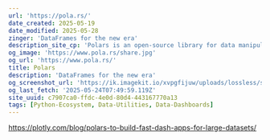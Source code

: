 ```yaml
---
url: 'https://pola.rs/'
date_created: 2025-05-19
date_modified: 2025-05-28
zinger: 'DataFrames for the new era'
description_site_cp: 'Polars is an open-source library for data manipulation, known for being one of the fastest data processing solutions on a single machine. It features a well-structured, typed API that is both expressive and easy to use.'
og_image: 'https://www.pola.rs/share.jpg'
og_url: 'https://www.pola.rs/'
title: Polars
description: 'DataFrames for the new era'
og_screenshot_url: 'https://ik.imagekit.io/xvpgfijuw/uploads/lossless/screenshots/20250527_Polars_og_screenshot.jpeg'
og_last_fetch: '2025-05-24T07:49:59.119Z'
site_uuid: c7907ca0-ffdc-4e0d-80d4-443167770a13
tags: [Python-Ecosystem, Data-Utilities, Data-Dashboards]
---
```


https://plotly.com/blog/polars-to-build-fast-dash-apps-for-large-datasets/